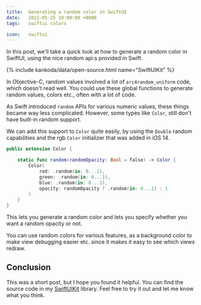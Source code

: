 ```yaml
---
title:  Generating a random color in SwiftUI
date:   2022-05-25 10:00:00 +0000
tags:   swiftui colors

icon:   swiftui
---
```


In this post, we'll take a quick look at how to generate a random color in SwiftUI, using the nice random api:s provided in Swift.

{% include kankoda/data/open-source.html name="SwiftUIKit" %}

In Objective-C, random values involved a lot of `arc4random_uniform` code, which doesn't read well. You could use these global functions to generate random values, colors etc., often with a lot of code.

As Swift introduced `random` APIs for various numeric values, these things became way less complicated. However, some types like `Color`, still don't have built-in random support.

We can add this support to `Color` quite easily, by using the `Double` random capabilities and the rgb `Color` initializer that was added in iOS 14.

```swift
public extension Color {

    static func random(randomOpacity: Bool = false) -> Color {
        Color(
            red: .random(in: 0...1),
            green: .random(in: 0...1),
            blue: .random(in: 0...1),
            opacity: randomOpacity ? .random(in: 0...1) : 1
        )
    }
}
```

This lets you generate a random color and lets you specify whether you want a random opacity or not. 

You can use random colors for various features, as a background color to make view debugging easier etc. since it makes it easy to see which views redraw.


## Conclusion

This was a short post, but I hope you found it helpful. You can find the source code in my [SwiftUIKit]({{project.url}}) library. Feel free to try it out and let me know what you think.
